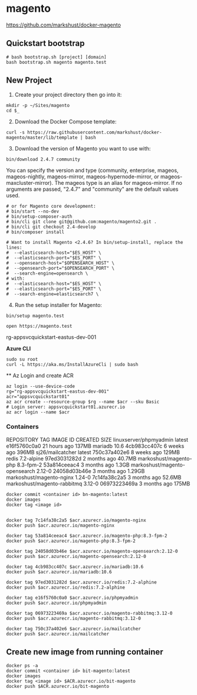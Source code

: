 # magento
https://github.com/markshust/docker-magento

## Quickstart bootstrap
```
# bash bootstrap.sh [project] [domain]
bash bootstrap.sh magento magento.test
```

## New Project
1. Create your project directory then go into it:
```
mkdir -p ~/Sites/magento
cd $_
```
2. Download the Docker Compose template:
```
curl -s https://raw.githubusercontent.com/markshust/docker-magento/master/lib/template | bash
```
3. Download the version of Magento you want to use with:
```
bin/download 2.4.7 community
```
You can specify the version and type (community, enterprise, mageos, mageos-nightly, mageos-mirror, mageos-hypernode-mirror, or mageos-maxcluster-mirror).
The mageos type is an alias for mageos-mirror.
If no arguments are passed, "2.4.7" and "community" are the default values used.
```
# or for Magento core development:
# bin/start --no-dev
# bin/setup-composer-auth
# bin/cli git clone git@github.com:magento/magento2.git .
# bin/cli git checkout 2.4-develop
# bin/composer install
```
```
# Want to install Magento <2.4.6? In bin/setup-install, replace the lines:
#  --elasticsearch-host="$ES_HOST" \
#  --elasticsearch-port="$ES_PORT" \
#  --opensearch-host="$OPENSEARCH_HOST" \
#  --opensearch-port="$OPENSEARCH_PORT" \
#  --search-engine=opensearch \
# with:
#  --elasticsearch-host="$ES_HOST" \
#  --elasticsearch-port="$ES_PORT" \
#  --search-engine=elasticsearch7 \
```
4. Run the setup installer for Magento:
```
bin/setup magento.test
```
```
open https://magento.test
```

rg-appsvcquickstart-eastus-dev-001

**Azure CLI**
```
sudo su root
curl -L https://aka.ms/InstallAzureCli | sudo bash
```
** Az Login and create ACR
```
az login --use-device-code
rg="rg-appsvcquickstart-eastus-dev-001"
acr="appsvcquickstart01"
az acr create --resource-group $rg --name $acr --sku Basic
# Login server: appsvcquickstart01.azurecr.io
az acr login --name $acr

```

### Containers
REPOSITORY                      TAG          IMAGE ID       CREATED        SIZE
linuxserver/phpmyadmin          latest       e16f5760c0a0   21 hours ago   137MB
mariadb                         10.6         4cb983cc407c   6 weeks ago    396MB
sj26/mailcatcher                latest       750c37a402e6   8 weeks ago    129MB
redis                           7.2-alpine   97ed3031282d   2 months ago   40.7MB
markoshust/magento-php          8.3-fpm-2    53a814ceeac4   3 months ago   1.3GB
markoshust/magento-opensearch   2.12-0       24058d03b46e   3 months ago   1.29GB
markoshust/magento-nginx        1.24-0       7c14fa38c2a5   3 months ago   52.6MB
markoshust/magento-rabbitmq     3.12-0       06973223469a   3 months ago   175MB
```
docker commit <container id> bn-magento:latest
docker images
docker tag <image id>


docker tag 7c14fa38c2a5 $acr.azurecr.io/magento-nginx
docker push $acr.azurecr.io/magento-nginx

docker tag 53a814ceeac4 $acr.azurecr.io/magento-php:8.3-fpm-2
docker push $acr.azurecr.io/magento-php:8.3-fpm-2

docker tag 24058d03b46e $acr.azurecr.io/magento-opensearch:2.12-0
docker push $acr.azurecr.io/magento-opensearch:2.12-0

docker tag 4cb983cc407c $acr.azurecr.io/mariadb:10.6
docker push $acr.azurecr.io/mariadb:10.6

docker tag 97ed3031282d $acr.azurecr.io/redis:7.2-alphine
docker push $acr.azurecr.io/redis:7.2-alphine

docker tag e16f5760c0a0 $acr.azurecr.io/phpmyadmin
docker push $acr.azurecr.io/phpmyadmin

docker tag 06973223469a $acr.azurecr.io/magento-rabbitmq:3.12-0
docker push $acr.azurecr.io/magento-rabbitmq:3.12-0

docker tag 750c37a402e6 $acr.azurecr.io/mailcatcher
docker push $acr.azurecr.io/mailcatcher
```

## Create new image from running container
```
docker ps -a
docker commit <container id> bit-magento:latest
docker images
docker tag <image id> $ACR.azurecr.io/bit-magento
docker push $ACR.azurecr.io/bit-magento
```



